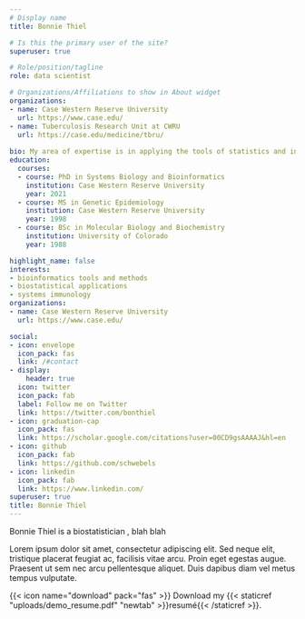 ```yaml
---
# Display name
title: Bonnie Thiel

# Is this the primary user of the site?
superuser: true

# Role/position/tagline
role: data scientist

# Organizations/Affiliations to show in About widget
organizations:
- name: Case Western Reserve University
  url: https://www.case.edu/
- name: Tuberculosis Research Unit at CWRU
  url: https://case.edu/medicine/tbru/
  
bio: My area of expertise is in applying the tools of statistics and informatics to study problems in biology and medicine. 
education:
  courses:
  - course: PhD in Systems Biology and Bioinformatics
    institution: Case Western Reserve University
    year: 2021
  - course: MS in Genetic Epidemiology
    institution: Case Western Reserve University
    year: 1998
  - course: BSc in Molecular Biology and Biochemistry
    institution: University of Colorado
    year: 1988

highlight_name: false
interests:
- bioinformatics tools and methods
- biostatistical applications
- systems immunology 
organizations:
- name: Case Western Reserve University
  url: https://www.case.edu/

social:
- icon: envelope
  icon_pack: fas
  link: /#contact
- display:
    header: true
  icon: twitter
  icon_pack: fab
  label: Follow me on Twitter
  link: https://twitter.com/bonthiel
- icon: graduation-cap
  icon_pack: fas
  link: https://scholar.google.com/citations?user=00CD9gsAAAAJ&hl=en
- icon: github
  icon_pack: fab
  link: https://github.com/schwebels
- icon: linkedin
  icon_pack: fab
  link: https://www.linkedin.com/
superuser: true
title: Bonnie Thiel
---
```


Bonnie Thiel is a biostatistician , blah blah

Lorem ipsum dolor sit amet, consectetur adipiscing elit. Sed neque elit, tristique placerat feugiat ac, facilisis vitae arcu. Proin eget egestas augue. Praesent ut sem nec arcu pellentesque aliquet. Duis dapibus diam vel metus tempus vulputate.

{{< icon name="download" pack="fas" >}} Download my {{< staticref "uploads/demo_resume.pdf" "newtab" >}}resumé{{< /staticref >}}.
